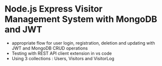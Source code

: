 # Node.js Express Visitor Management System with MongoDB and JWT
- appropriate flow for user login, registration, deletion and updating with JWT and MongoDB CRUD operations
- Testing with REST API client extension in vs code
- Using 3 collections : Users, Visitors and VisitorLog
